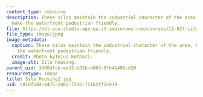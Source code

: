 ```yaml
---
content_type: resource
description: These silos maintain the industrial character of the area, but do not
  make the waterfront pedestrian friendly.
file: https://ol-ocw-studio-app-qa.s3.amazonaws.com/courses/11-027-city-to-city-comparing-researching-and-writing-about-cities-spring-2006/c816f5d48475248d721671165ff2ce19_Silo_Housing2.jpg
file_type: image/jpeg
image_metadata:
  caption: These silos maintain the industrial character of the area, but do not make
    the waterfront pedestrian friendly.
  credit: Photo byTejus Kothari.
  image-alt: Silo housing.
parent_uid: 3d86dfce-ea32-b32b-d063-9fb41405cd30
resourcetype: Image
title: Silo_Housing2.jpg
uid: c816f5d4-8475-248d-7216-71165ff2ce19
---
```

